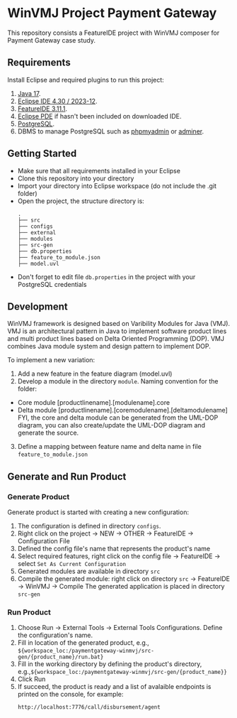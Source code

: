 # WinVMJ Project Payment Gateway
This repository consists a FeatureIDE project with WinVMJ composer for Payment Gateway case study.

## Requirements
Install Eclipse and required plugins to run this project:
1. [Java 17](https://www.oracle.com/java/technologies/javase/jdk17-archive-downloads.html).
2. [Eclipse IDE 4.30 / 2023-12](https://www.eclipse.org/downloads/packages/release/2023-12/r).
3. [FeatureIDE 3.11.1](https://featureide.github.io/#download).
4. [Eclipse PDE](https://www.eclipse.org/pde/) if hasn't been included on downloaded IDE.
5. [PostgreSQL](https://www.postgresql.org/download/).
6. DBMS to manage PostgreSQL such as [phpmyadmin](https://www.phpmyadmin.net/downloads/) or [adminer](https://www.adminer.org/).


## Getting Started
- Make sure that all requirements installed in your Eclipse
- Clone this repository into your directory
- Import your directory into Eclipse workspace (do not include the .git folder)
- Open the project, the structure directory is:
    ```
    .
    ├── src
    ├── configs
    ├── external
    ├── modules
    ├── src-gen
    ├── db.properties
    ├── feature_to_module.json
    ├── model.uvl
    ```
- Don't forget to edit file `db.properties` in the project with your PostgreSQL credentials

## Development
WinVMJ framework is designed based on Varibility Modules for Java (VMJ).
VMJ is an architectural pattern in Java to implement software product lines
and multi product lines based on Delta Oriented Programming (DOP).
VMJ combines Java module system and design pattern to implement DOP. 

To implement a new variation:
1. Add a new feature in the feature diagram (model.uvl)
2. Develop a module in the directory `module`.
Naming convention for the folder:
- Core module [productlinename].[modulename].core
- Delta module [productlinename].[coremodulename].[deltamodulename]
FYI, the core and delta module can be generated from the UML-DOP diagram,
you can also create/update the UML-DOP diagram and generate the source.
3. Define a mapping between feature name and delta name in file `feature_to_module.json`

## Generate and Run Product
### Generate Product
Generate product is started with creating a new configuration:
1. The configuration is defined in directory `configs`. 
2. Right click on the project -> NEW -> OTHER -> FeatureIDE -> Configuration File
3. Defined the config file's name that represents the product's name
4. Select required features, right click on the config file -> FeatureIDE -> select `Set As Current Configuration`
5. Generated modules are available in directory `src`
6. Compile the generated module: right click on directory `src` -> FeatureIDE -> WinVMJ -> Compile
The generated application is placed in directory `src-gen`

### Run Product
1. Choose Run -> External Tools -> External Tools Configurations. Define the configuration's name.
2. Fill in location of the generated product, e.g., `${workspace_loc:/paymentgateway-winmvj/src-gen/{product_name}/run.bat}`
3. Fill in the working directory by defining the product's directory, e.g.,`${workspace_loc:/paymentgateway-winmvj/src-gen/{product_name}}`
4. Click Run
5. If succeed, the product is ready and a list of avalaible endpoints is printed on the console, for example:
    ```
    http://localhost:7776/call/disbursement/agent
    ```
